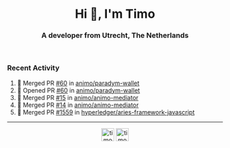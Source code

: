 <h1 align="center">Hi 👋, I'm Timo</h1>
<h3 align="center">A developer from Utrecht, The Netherlands</h3>
<br/>
<!-- https://github.com/rahuldkjain/github-profile-readme-generator --!>

<!--  <p align="left"><img src="https://github-readme-stats.vercel.app/api?username=timoglastra&show_icons=true&count_private=true&" alt="timoglastra" /></p> --!>

<!--
Github language stats
<p align="left"><img src="https://github-readme-stats.vercel.app/api/top-langs/?username=timoglastra&layout=compact" alt="timoglastra" /><p>
-->

<!-- Codestats language stats -->
<!-- <p align="left"><img src="https://codestats-readme.vercel.app/api/top-langs/?username=timoglastra&layout=compact&language_count=12" alt="timoglastra" /><p>    --!>
  
<h3>Recent Activity</h3>

<!--START_SECTION:activity-->
1. 🎉 Merged PR [#60](https://github.com/animo/paradym-wallet/pull/60) in [animo/paradym-wallet](https://github.com/animo/paradym-wallet)
2. 💪 Opened PR [#60](https://github.com/animo/paradym-wallet/pull/60) in [animo/paradym-wallet](https://github.com/animo/paradym-wallet)
3. 🎉 Merged PR [#15](https://github.com/animo/animo-mediator/pull/15) in [animo/animo-mediator](https://github.com/animo/animo-mediator)
4. 🎉 Merged PR [#14](https://github.com/animo/animo-mediator/pull/14) in [animo/animo-mediator](https://github.com/animo/animo-mediator)
5. 🎉 Merged PR [#1559](https://github.com/hyperledger/aries-framework-javascript/pull/1559) in [hyperledger/aries-framework-javascript](https://github.com/hyperledger/aries-framework-javascript)
<!--END_SECTION:activity-->

---

<p align="center">
<a href="https://twitter.com/timoglastra" target="blank"><img align="center" src="https://cdn.jsdelivr.net/npm/simple-icons@3.0.1/icons/twitter.svg" alt="timoglastra" height="30" width="30" /></a>
<a href="https://linkedin.com/in/timoglastra" target="blank"><img align="center" src="https://cdn.jsdelivr.net/npm/simple-icons@3.0.1/icons/linkedin.svg" alt="timoglastra" height="30" width="30" /></a>
</p>



